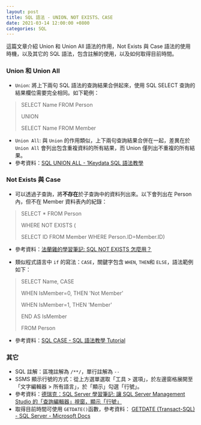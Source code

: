 ```yaml
---
layout: post
title: SQL 語法 - UNION、NOT EXISTS、CASE
date: 2021-03-14 12:00:00 +0800
categories: SQL
--- 
```


這篇文章介紹 Union 和 Union All 語法的作用，Not Exists 與 Case 語法的使用時機，以及其它的 SQL 語法，包含註解的使用，以及如何取得目前時間。

### Union 和 Union All

- `Union`: 將上下兩句 SQL 語法的查詢結果合併起來，使用 SQL SELECT 查詢的結果欄位需要完全相同。如下範例：

> SELECT Name FROM Person
>
> UNION
>
> SELECT Name FROM Member

- `Union All`: 與 `Union` 的作用類似，上下兩句查詢結果合併在一起，差異在於 `Union All` 會列出包含重複資料的所有結果，而 Union 僅列出不重複的所有結果。
- 參考資料：[SQL UNION ALL - 1Keydata SQL 語法教學](https://www.1keydata.com/tw/sql/sqlunionall.html)

### Not Exists 與 Case

- 可以透過子查詢，將**不存在**於子查詢中的資料列出來。以下會列出在 Person 內，但不在 Member 資料表內的紀錄：

> SELECT * FROM Person
>
> WHERE NOT EXISTS (
>    
>   SELECT ID FROM Member WHERE Person.ID=Member.ID)

- 參考資料：[法蘭雞的學習筆記: SQL NOT EXISTS 怎麼用？](http://frankiestudy.blogspot.com/2012/01/sql-not-exists.html)

- 類似程式語言中 `if` 的寫法：`CASE`，關鍵字包含 `WHEN`, `THEN`和 `ELSE`，語法範例如下：

> SELECT Name, CASE
>
> WHEN IsMember=0, THEN 'Not Member'
>
> WHEN IsMember=1, THEN 'Member'
>
> END AS IsMember
>
> FROM Person

- 參考資料：[SQL CASE - SQL 語法教學 Tutorial](https://www.fooish.com/sql/case.html)

### 其它

- SQL 註解：區塊註解為 `/**/`，單行註解為 `--`
- SSMS 顯示行號的方式：從上方選單選取「工具 > 選項」，於左邊窗格展開至「文字編輯器 > 所有語言」，於「顯示」勾選「行號」。
- 參考資料：[德瑞克：SQL Server 學習筆記: 讓 SQL Server Management Studio 的「查詢編輯器」視窗，顯示「行號」](http://sharedderrick.blogspot.com/2008/11/sql-server-management-studio.html)
- 取得目前時間可使用 `GETDATE()`函數，參考資料： [GETDATE (Transact-SQL) - SQL Server - Microsoft Docs](https://docs.microsoft.com/zh-tw/sql/t-sql/functions/getdate-transact-sql?view=sql-server-ver15)
